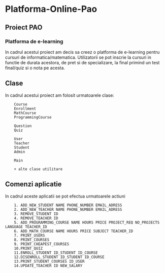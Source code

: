 # Platforma-Online-Pao

## Proiect PAO

### Platforma de e-learning

In cadrul acestui proiect am decis sa creez o platforma de e-learning pentru cursuri de informatica/matematica. Utilizatorii se pot inscrie la cursuri in functie de durata acestora, de pret si de specializare, la final primind un test final/quiz si o nota pe acesta. 

## Clase 

In cadrul acestui proiect am folosit urmatoarele clase:
```
    Course 
    Enrollment 
    MathCourse
    ProgrammingCourse
    
    Question
    Quiz
    
    User
    Teacher
    Student
    Admin

    Main

    + alte clase utilitare
```

## Comenzi aplicatie 

In cadrul aceste aplicatii se pot efectua urmatoarele actiuni 

```
    1. ADD_NEW_STUDENT NAME PHONE_NUMBER EMAIL_ADRESS
    2. ADD_NEW_TEACHER NAME PHONE_NUMBER EMAIL_ADRESS
    3. REMOVE_STUDENT ID
    4. REMOVE_TEACHER ID
    5. ADD_PROGRAMMING_COURSE NAME HOURS PRICE PROJECT_REQ NO_PROJECTS LANGUAGE TEACHER_ID
    6. ADD_MATH_COURSE NAME HOURS PRICE SUBJECT TEACHER_ID
    7. PRINT_USERS
    8. PRINT_COURSES
    9. PRINT_CHEAPEST_COURSES
    10.PRINT_QUIZ
    11.ENROLL_STUDENT ID_STUDENT ID_COURSE
    12.DISENROLL_STUDENT ID_STUDENT ID_COURSE
    13.PRINT_STUDENT_COURSES ID_USER
    14.UPDATE_TEACHER ID NEW_SALARY

```

